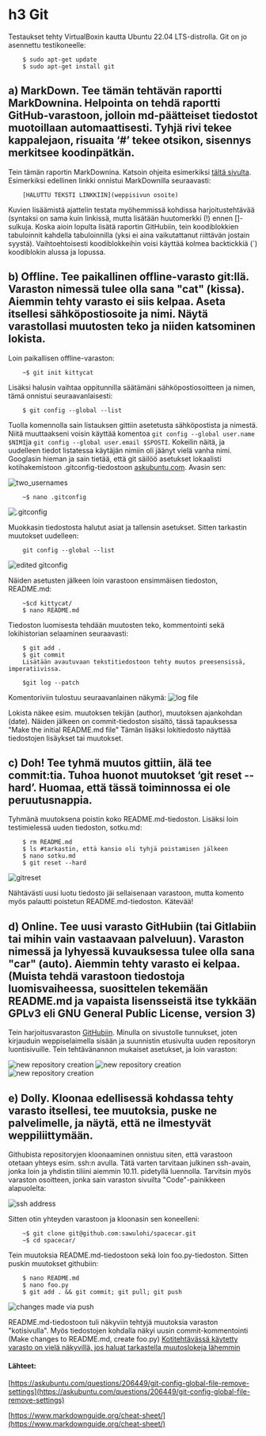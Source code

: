 # h3 Git

Testaukset tehty VirtualBoxin kautta Ubuntu 22.04 LTS-distrolla. Git on jo asennettu testikoneelle:

		$ sudo apt-get update
		$ sudo apt-get install git

## a) MarkDown. Tee tämän tehtävän raportti MarkDownina. Helpointa on tehdä raportti GitHub-varastoon, jolloin md-päätteiset tiedostot muotoillaan automaattisesti. Tyhjä rivi tekee kappalejaon, risuaita ‘#’ tekee otsikon, sisennys merkitsee koodinpätkän.

Tein tämän raportin MarkDownina. Katsoin ohjeita esimerkiksi [tältä sivulta](https://www.markdownguide.org/cheat-sheet/).
Esimerkiksi edellinen linkki onnistui MarkDownilla seuraavasti:

		[HALUTTU TEKSTI LINKKIIN](weppisivun osoite)

Kuvien lisäämistä ajattelin testata myöhemmissä kohdissa harjoitustehtävää (syntaksi on sama kuin linkissä, mutta lisätään huutomerkki (!) ennen []-sulkuja. Koska aioin lopulta lisätä raportin GitHubiin, tein koodiblokkien tabuloinnit kahdella tabuloinnilla (yksi ei aina vaikutattanut riittävän jostain syystä). Vaihtoehtoisesti koodiblokkeihin voisi käyttää kolmea backtickkiä (`) koodiblokin alussa ja lopussa.

## b) Offline. Tee paikallinen offline-varasto git:llä. Varaston nimessä tulee olla sana "cat" (kissa). Aiemmin tehty varasto ei siis kelpaa. Aseta itsellesi sähköpostiosoite ja nimi. Näytä varastollasi muutosten teko ja niiden katsominen lokista.

Loin paikallisen offline-varaston:

		~$ git init kittycat

Lisäksi halusin vaihtaa oppitunnilla säätämäni sähköpostiosoitteen ja nimen, tämä onnistui seuraavanlaisesti:

		$ git config --global --list

Tuolla komennolla sain listauksen gittiin asetetusta sähköpostista ja nimestä. Niitä muuttaakseni voisin käyttää komentoa `git config --global user.name $NIMI`ja `git config --global user.email $SPOSTI`. Kokeilin näitä, ja uudelleen tiedot listatessa käytäjän nimiin oli jäänyt vielä vanha nimi. Googlasin hieman ja sain tietää, että git säilöö asetukset lokaalisti kotihakemistoon .gitconfig-tiedostoon [askubuntu.com](https://askubuntu.com/questions/206449/git-config-global-file-remove-settings). Avasin sen:

![two_usernames](two_usernames.png)

		~$ nano .gitconfig

![.gitconfig](gitconfig.png)

Muokkasin tiedostosta halutut asiat ja tallensin asetukset. Sitten tarkastin muutokset uudelleen:

		git config --global --list

![edited gitconfig](gitconfig_edited.png)
		
Näiden asetusten jälkeen loin varastoon ensimmäisen tiedoston, README.md:

		~$cd kittycat/
		$ nano README.md

Tiedoston luomisesta tehdään muutosten teko, kommentointi sekä lokihistorian selaaminen seuraavasti:

		$ git add .
		$ git commit
		Lisätään avautuvaan tekstitiedostoon tehty muutos preesensissä, imperatiivissa.
		
		$git log --patch

Komentoriviin tulostuu seuraavanlainen näkymä:
![log file](logfile1.png)

Lokista näkee esim. muutoksen tekijän (author), muutoksen ajankohdan (date). Näiden jälkeen on commit-tiedoston sisältö, tässä tapauksessa "Make the initial README.md file"
Tämän lisäksi lokitiedosto näyttää tiedostojen lisäykset tai muutokset.

## c) Doh! Tee tyhmä muutos gittiin, älä tee commit:tia. Tuhoa huonot muutokset ‘git reset --hard’. Huomaa, että tässä toiminnossa ei ole peruutusnappia.

Tyhmänä muutoksena poistin koko README.md-tiedoston. Lisäksi loin testimielessä uuden tiedoston, sotku.md:

		$ rm README.md
		$ ls #tarkastin, että kansio oli tyhjä poistamisen jälkeen
		$ nano sotku.md
		$ git reset --hard
		
![gitreset](gitreset.png)

Nähtävästi uusi luotu tiedosto jäi sellaisenaan varastoon, mutta komento myös palautti poistetun README.md-tiedoston. Kätevää!

## d) Online. Tee uusi varasto GitHubiin (tai Gitlabiin tai mihin vain vastaavaan palveluun). Varaston nimessä ja lyhyessä kuvauksessa tulee olla sana "car" (auto). Aiemmin tehty varasto ei kelpaa. (Muista tehdä varastoon tiedostoja luomisvaiheessa, suosittelen tekemään README.md ja vapaista lisensseistä itse tykkään GPLv3 eli GNU General Public License, version 3)

Tein harjoitusvaraston [GitHubiin](https://github.com). Minulla on sivustolle tunnukset, joten kirjauduin weppiselaimella sisään ja suunnistin etusivulta uuden repositoryn luontisivuille. Tein tehtävänannon mukaiset asetukset, ja loin varaston:

![new repository creation](newrepo.png)
![new repository creation](newrepo2.png) 
![new repository creation](newrepo3.png)


## e)  Dolly. Kloonaa edellisessä kohdassa tehty varasto itsellesi, tee muutoksia, puske ne palvelimelle, ja näytä, että ne ilmestyvät weppiliittymään.

Githubista repositoryjen kloonaaminen onnistuu siten, että varastoon otetaan yhteys esim. ssh:n avulla. Tätä varten tarvitaan julkinen ssh-avain, jonka loin ja yhdistin tiliini aiemmin 10.11. pidetyllä luennolla.  Tarvitsin myös varaston osoitteen, jonka sain varaston sivuilta "Code"-painikkeen alapuolelta:

![ssh address](ssh.png)

Sitten otin yhteyden varastoon ja kloonasin sen koneelleni:

		~$ git clone git@github.com:sawulohi/spacecar.git
		~$ cd spacecar/

Tein muutoksia README.md-tiedostoon sekä loin foo.py-tiedoston. Sitten puskin muutokset githubiin:

		$ nano README.md
		$ nano foo.py
		$ git add . && git commit; git pull; git push

![changes made via push](pushpullchanges.png)

README.md-tiedostoon tuli näkyviin tehtyjä muutoksia varaston "kotisivulla". Myös tiedostojen kohdalla näkyi uusin commit-kommentointi (Make changes to README.md, create foo.py)
[Kotitehtävässä käytetty varasto on vielä näkyvillä, jos haluat tarkastella muutoslokeja lähemmin](https://github.com/sawulohi/spacecar)


#### Lähteet:
[https://askubuntu.com/questions/206449/git-config-global-file-remove-settings](https://askubuntu.com/questions/206449/git-config-global-file-remove-settings)

[https://www.markdownguide.org/cheat-sheet/](https://www.markdownguide.org/cheat-sheet/)
